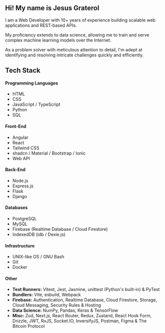 ## Hi! My name is Jesus Graterol

I am a Web Developer with 10+ years of experience building scalable web applications and REST-based APIs.

My proficiency extends to data science, allowing me to train and serve complex machine learning models over the Internet.

As a problem solver with meticulous attention to detail, I'm adept at identifying and resolving intricate challenges quickly and efficiently.


## Tech Stack



#### Programming Languages

- HTML
- CSS
- JavaScript / TypeScript
- Python
- SQL


#### Front-End

- Angular
- React
- Tailwind CSS
- shadcn / Material / Bootstrap / Ionic
- Web API


#### Back-End

- Node.js
- Express.js
- Flask
- Django


#### Databases

- PostgreSQL
- MySQL
- Firebase (Realtime Database / Cloud Firestore)
- IndexedDB (idb / Dexie.js)

  
#### Infrastructure

- UNIX-like OS / GNU Bash
- Git
- Docker


#### Other

- **Test Runners:** Vitest, Jest, Jasmine, unittest (Python's built-in) & PyTest
- **Bundlers:** Vite, esbuild, Webpack
- **Firebase:** Authentication, Realtime Database, Cloud Firestore, Storage, Cloud Messaging, Security Rules & Hosting
- **Data Science:** NumPy, Pandas, Keras & TensorFlow
- **Misc:** Zod, Next.js, React Router, Redux, Zustand, React Hook Form, Drizzle, JWT, RxJS, Socket.IO, InversifyJS, Postman, Figma & The Bitcoin Protocol